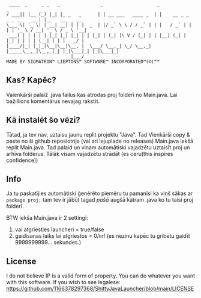 ```
 ____  _     _ _   _               _                    _                           _               
/ ___|| |__ (_) |_| |_ _   _      | | __ ___   ____ _  | |    __ _ _   _ _ __   ___| |__   ___ _ __ 
\___ \| '_ \| | __| __| | | |  _  | |/ _` \ \ / / _` | | |   / _` | | | | '_ \ / __| '_ \ / _ \ '__|
 ___) | | | | | |_| |_| |_| | | |_| | (_| |\ V / (_| | | |__| (_| | |_| | | | | (__| | | |  __/ |   
|____/|_| |_|_|\__|\__|\__, |  \___/ \__,_| \_/ \__,_| |_____\__,_|\__,_|_| |_|\___|_| |_|\___|_|   
                        |___/                                                                        
MADE BY SIGMATRON™ LIEPTONS™ SOFTWARE™ INCORPORATED™(©)^™
```

## Kas? Kapēc?

Vaienkārši palaiž .java failus kas atrodas proj folderī no Main.java.
Lai bažillions komentārus nevajag rakstīt.

## Kā instalēt šo vēzi?

Tātad, ja tev nav, uztaisu jaunu replit projektu "Java". Tad Vienkārši copy & paste no ši github reposiotrija (vai ari lejuplade no releases) Main.java iekšā replit Main.java. Tad palaid un vinam automātiski vajadzētu uztaisīt proj un arhīva folderus. Tālāk visam vajadzētu strādāt (es ceru(this inspires confidence))

## Info


Ja tu paskatījies automātiski ģenērēto piemēru tu pamanīsi ka viņš sākas ar ```package proj;``` tam tev ir jābūt tagad *pašā* augšā katram .java ko tu taisi proj folderī.

BTW iekša Main.java ir 2 settingi:
  1. vai atgriesties launcheri = true/false
  2. gaidisanas laiks lai atgriestos = 0/inf (es nezinu kapēc tu gribētu gaidīt 9999999999... sekundes.)

## License

I do not believe IP is a valid form of property. You can do whatever you want with this software. If you wish to see legalese: https://github.com/1166378297368/ShittyJavaLauncher/blob/main/LICENSE

